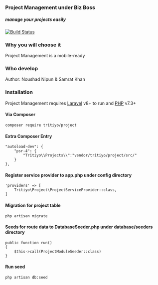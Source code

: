 ### Project Management under Biz Boss
##### manage your projects easily

[![Build Status](https://travis-ci.org/joemccann/dillinger.svg?branch=master)](https://travis-ci.org/joemccann/dillinger)

### Why you will choose it
Project Management is a mobile-ready
### Who develop
Author: Noushad Nipun & Samrat Khan
### Installation
Project Management requires [Laravel](https://laravel.com) v8+ to run and [PHP](https://php.net) v7.3+

#### Via Composer
```
composer require tritiyo/project
```

#### Extra Composer Entry

```
"autoload-dev": {
    "psr-4": {
        "Tritiyo\\Projects\\":"vendor/tritiyo/project/src/"
    }
},
```

#### Register service provider to app.php under config directory

```
'providers' => [
    Tritiyo\Project\ProjectServiceProvider::class,
]
```

#### Migration for project table

```
php artisan migrate
```

#### Seeds for route data to DatabaseSeeder.php under database/seeders directory

```
public function run()
{
    $this->call(ProjectModuleSeeder::class)
}

```

#### Run seed
```
php artisan db:seed
```

